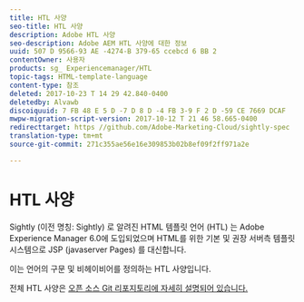 ```yaml
---
title: HTL 사양
seo-title: HTL 사양
description: Adobe HTL 사양
seo-description: Adobe AEM HTL 사양에 대한 정보
uuid: 507 D 9566-93 AE -4274-B 379-65 ccebcd 6 BB 2
contentOwner: 사용자
products: sg_ Experiencemanager/HTL
topic-tags: HTML-template-language
content-type: 참조
deleted: 2017-10-23 T 14 29 42.840-0400
deletedby: Alvawb
discoiquuid: 7 FB 48 E 5 D -7 D 8 D -4 FB 3-9 F 2 D -59 CE 7669 DCAF
mwpw-migration-script-version: 2017-10-12 T 21 46 58.665-0400
redirecttarget: https //github.com/Adobe-Marketing-Cloud/sightly-spec
translation-type: tm+mt
source-git-commit: 271c355ae56e16e309853b02b8ef09f2ff971a2e

---
```



# HTL 사양

Sightly (이전 명칭: Sightly) 로 알려진 HTML 템플릿 언어 (HTL) 는 Adobe Experience Manager 6.0에 도입되었으며 HTML를 위한 기본 및 권장 서버측 템플릿 시스템으로 JSP (javaserver Pages) 를 대신합니다.

이는 언어의 구문 및 비헤이비어를 정의하는 HTL 사양입니다.

전체 HTL 사양은 [오픈 소스 Git 리포지토리에 자세히 설명되어 있습니다.](https://github.com/adobe/htl-spec)
